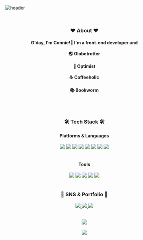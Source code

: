<!-- ### Hi there 👋


**verocony/verocony** is a ✨ _special_ ✨ repository because its `README.md` (this file) appears on your GitHub profile.

Here are some ideas to get you started:

- 🔭 I’m currently working on ...
- 🌱 I’m currently learning ...
- 👯 I’m looking to collaborate on ...
- 🤔 I’m looking for help with ...
- 💬 Ask me about ...
- 📫 How to reach me: ...
- 😄 Pronouns: ...
- ⚡ Fun fact: ...
 -->


![header](https://capsule-render.vercel.app/api?type=soft&color=auto&height=300&section=header&text=connie%20Park&fontSize=90)

<div align=center>
  </br>
<h3>❤️ About ❤️</h3>
<h4> G'day, I'm Connie!👋 I'm a <span>front-end developer</span> and </br></br>
<!-- ### About 
- 🌱 front-end developer 
- 🌏 Globetrotter 
- 🚅 Coffeeholic
- 🥛 Optimist
- 📚 Bookworm -->
🌏 Globetrotter </br></br>
🥛 Optimist </br></br>
☕ Coffeeholic </br></br>
📚 Bookworm </br></br>
  </h4>

</br>

<h3 align="center"><b>🛠 Tech Stack 🛠</b></h3>

<!-- <img src="https://img.shields.io/badge/HTML5-E34F26?style=flat-square&logo=HTML5&logoColor=white"/></a> &nbsp
<img src="https://img.shields.io/badge/CSS3-1572B6?style=flat-square&logo=CSS3&logoColor=white"/></a> &nbsp
<img src="https://img.shields.io/badge/JavaScript-F7DF1E?style=flat-square&logo=JavaScript&logoColor=white"/></a> &nbsp
<img src="https://img.shields.io/badge/react-61DAFB?style=for-the-badge&logo=react&logoColor=black"> &nbsp

 </p> -->
 
 <div align="center">
  <h4 align="center"><b>Platforms & Languages</b></h4>
	<img src="https://img.shields.io/badge/HTML5-E34F26?style=flat&logo=HTML5&logoColor=white" />
	<img src="https://img.shields.io/badge/CSS3-1572B6?style=flat&logo=CSS3&logoColor=white" />
	<img src="https://img.shields.io/badge/JavaScript-F7DF1E?style=flat&logo=JavaScript&logoColor=white" />
	<img src="https://img.shields.io/badge/jQuery-0769AD?style=flat&logo=jQuery&logoColor=white" />
  <img src="https://img.shields.io/badge/react-61DAFB?style=flat&logo=react&logoColor=black" />
  <img src="https://img.shields.io/badge/Redux-764ABC?style=flat&logo=Redux&logoColor=white" />
  <img src="https://img.shields.io/badge/Sass-CC6699?style=flat&logo=Sass&logoColor=white" />
  <img src="https://img.shields.io/badge/Bootstrap-7952B3?style=flat&logo=Bootstrap&logoColor=white" />
	<br>
</div>
<br>
<div align=center>
	<h4> Tools </h4>
</div>
<div align=center>
	<img src="https://img.shields.io/badge/Visual%20Studio%20Code-007ACC?style=flat&logo=VisualStudioCode&logoColor=white" />
	<img src="https://img.shields.io/badge/GitHub-181717?style=flat&logo=GitHub&logoColor=white" />
  <img src="https://img.shields.io/badge/git-F05032?style=flat&logo=git&logoColor=white" />
  <img src="https://img.shields.io/badge/Adobe XD-FF61F6?style=flat&logo=AdobeXD&logoColor=white" />
  <img src="https://img.shields.io/badge/Figma-F24E1E?style=flat&logo=Figma&logoColor=white" />
</div>
<br>
<div align=center>
	<h3>🎨 SNS & Portfolio 🎨</h3>
</div>
<div align=center>
	<a href="#!">
		<img src="https://img.shields.io/badge/Portfolio-FF3633?style=flat&logo=Micro.blog&logoColor=white" />
	</a>
	<a href="https://verocony.tistory.com">
		<img src="https://img.shields.io/badge/Blog-FF9800?style=flat&logo=Blogger&logoColor=white" />
	</a>
	<a href="mailto:p.jiyun13@gmail.com">
		<img src="https://img.shields.io/badge/Mail-30B980?style=flat&logo=Gmail&logoColor=white" />
	</a>
<!-- 	<a href="https://gentle-snowboard-1c6.notion.site/Yermi-5e8c65dba4df4ab09e83665cf2ee001d">
		<img src="https://img.shields.io/badge/Notion-000000?style=flat&logo=Notion&logoColor=white" />
	</a> -->
	<br>
</div>
<div align=center>
	<br><br>
<img src="https://github-readme-stats.vercel.app/api/top-langs/?username=verocony&layout=compact"> <br><br>
<img src="https://github-readme-stats.vercel.app/api?username=verocony&show_icons=true">


<br>



</div>
